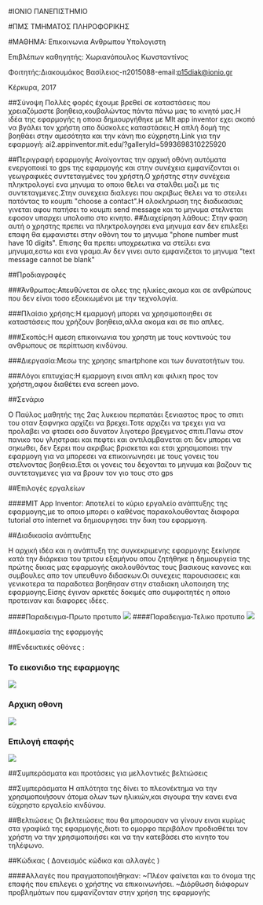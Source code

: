 #ΙΟΝΙΟ ΠΑΝΕΠΙΣΤΗΜΙΟ

#ΠΜΣ ΤΜΗΜΑΤΟΣ ΠΛΗΡΟΦΟΡΙΚΗΣ

#ΜΑΘΗΜΑ: Επικοινωνια Ανθρωπου Υπολογιστη

Επιβλέπων καθηγητής: Χωριανόπουλος Κωνσταντίνος

Φοιτητής:Διακουμάκος Βασίλειος-π2015088-email:p15diak@ionio.gr



Κέρκυρα, 2017

##Σύνοψη
Πολλές φορές έχουμε βρεθεί σε καταστάσεις που χρειαζόμαστε βοηθεια,κουβαλώντας πάντα πάνω μας το κινητό μας.Η ιδέα της εφαρμογής η οποια δημιουργήθηκε με MIt app inventor εχει σκοπό να βγάλει τον χρήστη απο δύσκολες καταστάσεις.Η απλή δομή της  βοηθάει στην αμεσότητα και την κάνη πιο εύχρηστη.Link για την εφαρμογή: ai2.appinventor.mit.edu/?galleryId=5993698310225920


##Περιγραφή εφαρμογής
Ανοίγοντας την αρχική οθόνη αυτόματα ενεργοποιεί το gps της εφαρμογής και στην συνέχεια εμφανίζονται οι γεωγραφικές συντεταγμένες του χρήστη.Ο χρήστης στην συνέχεια πληκτρολογεί ενα μηνυμα το οποιο θελει να σταλθει μαζι με τις συντεταγμενες.Στην συνεχεια διαλεγει που ακριβως θελει να το στειλει πατόντας το κουμπι "choose a contact".Η ολοκληρωση της διαδικασιας γινεται αφου πατήσει το κουμπι send message και το μηνυμα στελνεται εφοσον υπαρχει υπολοιπο στο κινητο.
##Διαχείρηση λάθους:
Στην φαση αυτή ο χρηστης πρεπει να πληκτρολογησει ενα μηνυμα εαν δεν επιλεξει επαφη θα εμφανιστει στην οθόνη του το μηνυμα "phone number must have 10 digits". 
Επισης θα πρεπει υποχρεωτικα να στείλει ενα μηνυμα,εστω και ενα γραμα.Αν δεν γινει αυτο εμφανιζεται το μηνυμα "text message cannot be blank"


##Προδιαγραφές 

###Άνθρωπος:Απευθύνεται σε ολες της ηλικίες,ακομα και σε ανθρώπους που δεν είναι τοσο εξοικιωμένοι με την τεχνολογία.


###Πλαίσιο χρήσης:Η εμαρμογή μπορει να χρησιμοποιηθει σε καταστάσεις που χρήζουν βοηθεια,αλλα ακομα και σε πιο απλες.


###Σκοπός:H αμεση επικοινωνια του χρηστη με τους κοντινούς του ανθρωπους σε περίπτωση κινδύνου.


###Διεργασία:Μεσω της χρησης smartphone και των δυνατοτήτων του.


###Λόγοι επιτυχίας:Η εμαρμογη ειναι απλη και φιλικη προς τον χρήστη,αφου διαθέτει ενα screen μονο.

##Σενάριο

Ο Παύλος μαθητής της 2ας λυκειου περπατάει ξενιαστος προς το σπιτι του οταν ξαφνηκα αρχίζει να βρεχει.Τοτε αρχιζει να τρεχει για να προλαβει να φτασει οσο δυνατον λιγοτερο βρεγμενος σπιτι.Πανω στον πανικο του γληστραει και πεφτει και αντιλαμβανεται οτι δεν μπορει να σηκωθει, δεν ξερει που ακριβως βρισκεται και ετσι χρησιμοποιει την εφαρμογη για να μπορεσει να επικοινωνησει με τους γονεις του στελνοντας βοηθεια.Ετσι οι γονεις του δεχονται το μηνυμα και βαζουν τις συντεταγμενες για να βρουν τον γιο τους στο gps 



##Επιλογές εργαλείων 

####MIT App Inventor:
Αποτελεί το κύριο εργαλείο ανάπτυξης της εφαρμογης,με το οποιο μπορει ο καθένας παρακολουθοντας διαφορα tutorial στο internet να δημιουργησει την δικη του εφαρμογη.




##Διαδικασία ανάπτυξης

Η αρχική ιδέα και η ανάπτυξη της συγκεκριμενης εφαρμογης ξεκίνησε κατά την διάρκεια του τριτου εξαμήνου οπου ζητήθηκε η δημιουργεία της πρώτης δικιας μας εφαρμογής ακολουθόντας τους βασικους κανονες και συμβουλες απο τον υπευθυνο διδασκων.Οι συνεχεις παρουσιασεις και γενικοτερα τα παραδοτεα βοηθησαν στην σταδιακη υλοποιηση της εφαρμογης.Είσης έγιναν αρκετές δοκιμές απο συμφοιτητές η οποιο προτειναν και διαφορες ιδέες.




####Παραδειγμα-Πρωτο προτυπο
![](εργασιαmit1.png)
####Παραδειγμα-Τελικο προτυπο
![](εικονα2.png)




##Δοκιμασία της εφαρμογής 




##Ενδεικτικές οθόνες :

### Το εικονιδιο της εφαρμογης
![](εικονα1.png)

### Αρχικη οθονη
![](εικονα2.png)
### Επιλογή επαφής
![](εικονα3.png)







##Συμπεράσματα και προτάσεις για μελλοντικές βελτιώσεις

##Συμπεράσματα
Η απλότητα της δίνει το πλεονέκτημα να την χρησιμοποιήσουν άτομα ολων των ηλικιών,και σιγουρα την κανει ενα εύχρηστο εργαλείο κινδύνου.

##Βελτιώσεις
Οι βελτειώσεις που θα μπορουσαν να γίνουν ειναι κυρίως στα γραφίκά της εφαρμογής,διοτι το ομορφο περιβάλον προδιαθέτει τον χρήστη να την χρησιμοποιήσει και να την κατεβάσει στο κινητο του τηλέφωνο.

##Κώδικας ( Δανεισμός κώδικα και αλλαγές )

####Αλλαγές που πραγματοποιήθηκαν:
~Πλέον φαίνεται και το όνομα της επαφής που επιλεγει ο χρήστης να επικοινωνήσει.
~Διόρθωση διάφορων προβλημάτων που εμφανίζονταν στην χρήση της εφαρμογής






